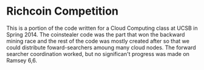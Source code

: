 Richcoin Competition
=========

This is a portion of the code written for a Cloud Computing class at UCSB in Spring 2014. The coinstealer code was the
part that won the backward mining race and the rest of the code was mostly created after so that we could distribute
foward-searchers amoung many cloud nodes. The forward searcher coordination worked, but no significan't progress was
made on Ramsey 6,6.
